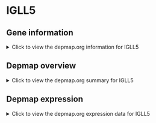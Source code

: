 <h1>IGLL5</h1>

<h2>Gene information</h2>
<details>
  <summary>Click to view the depmap.org information for IGLL5</summary>
  <iframe src="https://depmap.org/portal/gene/IGLL5?tab=about" style="border:none;width:100%;height:800px"></iframe>
</details>

<h2>Depmap overview</h2>
<details>
  <summary>Click to view the depmap.org summary for IGLL5</summary>
  <iframe src="https://depmap.org/portal/gene/IGLL5?tab=overview" style="border:none;width:100%;height:800px"></iframe>
</details>

<h2>Depmap expression</h2>
<details>
  <summary>Click to view the depmap.org expression data for IGLL5</summary>
  <iframe src="https://depmap.org/portal/gene/IGLL5?tab=characterization" style="border:none;width:100%;height:800px"></iframe>
</details>


<!--
<h2>Reactome Pathway diagram</h2>
PNAME
-->


